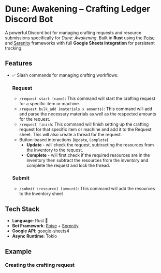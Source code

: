 ﻿# Dune: Awakening – Crafting Ledger Discord Bot

A powerful Discord bot for managing crafting requests and resource submissions specifically for _Dune: Awakening_.
Built in **Rust** using the [Poise](https://docs.rs/poise/latest/poise/) and [Serenity](https://docs.rs/serenity/latest/serenity/) frameworks with full **Google Sheets integration** for persistent tracking.

## Features

- ✅ Slash commands for managing crafting workflows:

  ### Request

  - `/request start (name)`: This command will start the crafting request for a specific item or machine.
  - `/request bulk_add (materials x amounts)`: This command will add and parse the necessary materials as well as the respected amounts for the request.
  - `/request finish`: This command will finish setting up the crafting request for that specific item or machine and add it to the Request sheet. This will also create a thread for the request.
  - Button-based interactions (`Update`, `Complete`)
    - **Update** - will check the request, subtracting the resources from the inventory to the request.
    - **Complete** - will first check if the required resources are in the inventory then subtract the resources from the inventory and complete the request and lock the thread.

  ### Submit

  - `/submit (resource) (amount)`: This command will add the resources to the Inventory sheet

## Tech Stack

- **Language**: Rust 🦀
- **Bot Framework**: [Poise](https://github.com/serenity-rs/poise) + [Serenity](https://docs.rs/serenity/latest/serenity/)
- **Google API**: [google-sheets4](https://crates.io/crates/google-sheets4)
- **Async Runtime**: Tokio

## Example

### Creating the crafting request

